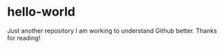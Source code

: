 # hello-world
Just another repository
I am working to understand Github better.  Thanks for reading!
